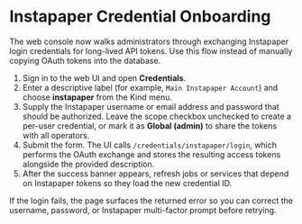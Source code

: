 # Instapaper Credential Onboarding

The web console now walks administrators through exchanging Instapaper login credentials for long-lived API tokens. Use this flow instead of manually copying OAuth tokens into the database.

1. Sign in to the web UI and open **Credentials**.
2. Enter a descriptive label (for example, `Main Instapaper Account`) and choose **instapaper** from the Kind menu.
3. Supply the Instapaper username or email address and password that should be authorized. Leave the scope checkbox unchecked to create a per-user credential, or mark it as **Global (admin)** to share the tokens with all operators.
4. Submit the form. The UI calls `/credentials/instapaper/login`, which performs the OAuth exchange and stores the resulting access tokens alongside the provided description.
5. After the success banner appears, refresh jobs or services that depend on Instapaper tokens so they load the new credential ID.

If the login fails, the page surfaces the returned error so you can correct the username, password, or Instapaper multi-factor prompt before retrying.
